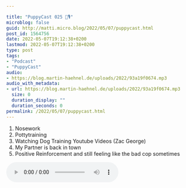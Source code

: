```yaml
---

title: "PuppyCast 025 🐶🎙"
microblog: false
guid: http://matti.micro.blog/2022/05/07/puppycast.html
post_id: 1564756
date: 2022-05-07T19:12:38+0200
lastmod: 2022-05-07T19:12:38+0200
type: post
tags:
- "Podcast"
- "PuppyCast"
audio:
- https://blog.martin-haehnel.de/uploads/2022/93a19f0674.mp3
audio_with_metadata:
- url: https://blog.martin-haehnel.de/uploads/2022/93a19f0674.mp3
  size: 0
  duration_display: ""
  duration_seconds: 0
permalink: /2022/05/07/puppycast.html
---
```

1. Nosework
2. Pottytraining
3. Watching Dog Training Youtube Videos (Zac George)
4. My Partner is back in town
5. Positive Reinforcement and still feeling like the bad cop sometimes


<audio controls="controls" src="https://blog.martin-haehnel.de/uploads/2022/93a19f0674.mp3" preload="metadata" />
